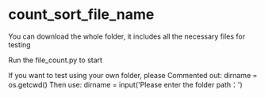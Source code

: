 # count_sort_file_name
You can download the whole folder, it includes all the necessary files for testing

Run the file_count.py to start


If you want to test using your own folder, 
please Commented out:
   dirname = os.getcwd()
Then use:
   dirname = input('Please enter the folder path：')
